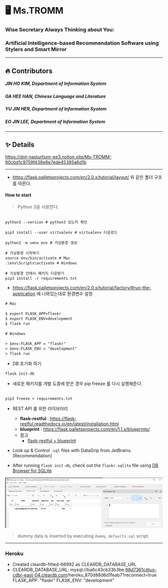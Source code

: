 # 🖥️ Ms.TROMM
### Wise Secretary Always Thinking about You: 
### Artificial Intelligence-based Recommendation Software using Stylers and Smart Mirror
----------
## 🔥 Contributors
##### JIN HO KIM, Department of Information System
##### GA HEE HAN, Chinese Language and Literature
##### YU JIN HER, Department of Information System
##### EO JIN LEE, Department of Information System
----------
## ✨ Details
https://dot-nasturtium-ee3.notion.site/Ms-TROMM-60cbd1c9759f438e8e7ede45385a6d1b


---

- https://flask.palletsprojects.com/en/2.0.x/tutorial/layout/ 와 같은 폴더 구조를 따른다. 

#### How to start 

> Python 3을 사용한다. 

```shell 

python3 --version # python3 있는지 확인 

pip3 install --user virtualenv # virtualenv 다운로드 

python3 -m venv env # 가상환경 생성 

# 가상환경 시작하기 
source env/bin/activate # Mac
.\env\Scripts\activate # Windows 

# 가상환경 안에서 패키지 다운받기 
pip3 install -r requirements.txt

```


- https://flask.palletsprojects.com/en/2.0.x/tutorial/factory/#run-the-application 에 나와있는대로 환경변수 설정 

```shell 
# Mac 

$ export FLASK_APP=flaskr
$ export FLASK_ENV=development
$ flask run

# Windows 

> $env:FLASK_APP = "flaskr"
> $env:FLASK_ENV = "development"
> flask run
```


- DB 초기화 하기 

```shell 
flask init-db 
```


- 새로운 패키지를 개발 도중에 받은 경우 pip freeze 를 다시 실행해준다.

```shell 

pip3 freeze > requirements.txt 

```


- REST API 를 위한 라이브러리 
    - **flask-restful** : https://flask-restful.readthedocs.io/en/latest/installation.html
    - **blueprint** : https://flask.palletsprojects.com/en/1.1.x/blueprints/
    - 참고 
        - [flask-restful + blueprint](https://dev.to/paurakhsharma/flask-rest-api-part-2-better-structure-with-blueprint-and-flask-restful-2n93)



- Look up & Control `.sql` files with DataGrip from JetBrains. [Recommendation]
- After running `flask init-db`, check out the `flaskr.sqlite` file using [DB Browser for SQLite](https://sqlitebrowser.org/)

![DB Browser screen capture](./images/capture1.png)
> dummy data is inserted by executing `dummy_defaults.sql` script.


---

### Heroku 

- Created cleardb-fitted-66992 as CLEARDB_DATABASE_URL
- CLEARDB_DATABASE_URL: mysql://ba6c43cb33b3be:98d7361c@us-cdbr-east-04.cleardb.com/heroku_870d88d6d1feab7?reconnect=true
FLASK_APP:            "flaskr"
FLASK_ENV:            "development"

